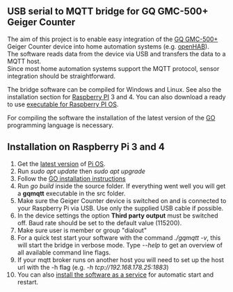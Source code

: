 ## USB serial to MQTT bridge for GQ GMC-500+ Geiger Counter

The aim of this project is to enable easy integration of the [GQ GMC-500+](https://www.gqelectronicsllc.com/comersus/store/comersus_viewItem.asp?idProduct=5631) Geiger Counter device into home automation systems (e.g. [openHAB](https://www.openhab.org/)).  
The software reads data from the device via USB and transfers the data to a MQTT host.  
Since most home automation systems support the MQTT protocol, sensor integration should be straightforward. 

The bridge software can be compiled for Windows and Linux.
See also the installation section for [Raspberry PI](https://www.raspberrypi.org/) 3 and 4. You can also download a ready to use [executable for Raspberry PI OS](https://github.com/klumw/gqmqtt/releases).

For compiling the software the installation of the latest version of the [GO](golang.org) programming language is necessary. 


## Installation on Raspberry Pi 3 and 4
1. Get the [latest version](https://www.raspberrypi.com/software/operating-systems/) of [Pi OS](https://www.raspberrypi.com/software/).
2. Run *sudo apt update* then *sudo apt upgrade*
3. Follow the [GO installation instructions](https://shores.dev/install-go-language-on-raspberry-pi-3-and-4/)
4. Run *go build* inside the source folder.
 If everything went well you will get a **gqmqtt** executable in the src folder.
5. Make sure the Geiger Counter device is switched on and is connected to your Raspberry Pi via USB. Use only the supplied USB cable if possible.
6. In the device settings the option **Third party output** must be switched off. Baud rate should be set to the default value (115200).
7. Make sure user is member or group "dialout"
8. For a quick test start your software with the command *./gqmqtt -v*, this will start the bridge in verbose mode. Type *--help* to get an overview of all available command line flags.
9. If your mqtt broker runs on another host you will need to set up the host url with the -h flag
   (e.g. *-h tcp://192.168.178.25:1883*)
9. You can also [install the software as a service](https://domoticproject.com/creating-raspberry-pi-service/) for automatic start and restart.

